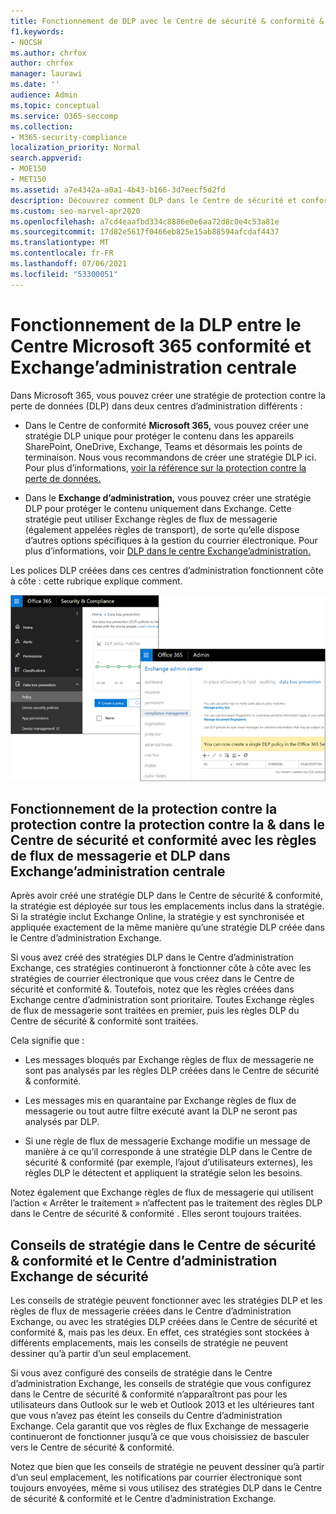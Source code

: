 ```yaml
---
title: Fonctionnement de DLP avec le Centre de sécurité & conformité & Exchange’administration
f1.keywords:
- NOCSH
ms.author: chrfox
author: chrfox
manager: laurawi
ms.date: ''
audience: Admin
ms.topic: conceptual
ms.service: O365-seccomp
ms.collection:
- M365-security-compliance
localization_priority: Normal
search.appverid:
- MOE150
- MET150
ms.assetid: a7e4342a-a0a1-4b43-b166-3d7eecf5d2fd
description: Découvrez comment DLP dans le Centre de sécurité et conformité & fonctionne avec DLP et les règles de flux de messagerie (règles de transport) dans le Centre d’administration Exchange de sécurité.
ms.custom: seo-marvel-apr2020
ms.openlocfilehash: a7cd4eaafbd334c8886e0e6aa72d8c0e4c53a81e
ms.sourcegitcommit: 17d82e5617f0466eb825e15ab88594afcdaf4437
ms.translationtype: MT
ms.contentlocale: fr-FR
ms.lasthandoff: 07/06/2021
ms.locfileid: "53300051"
---
```

# <a name="how-dlp-works-between-the-microsoft-365-compliance-center-and-exchange-admin-center"></a>Fonctionnement de la DLP entre le Centre Microsoft 365 conformité et Exchange’administration centrale

Dans Microsoft 365, vous pouvez créer une stratégie de protection contre la perte de données (DLP) dans deux centres d’administration différents :
  
- Dans le Centre de conformité **Microsoft 365,** vous pouvez créer une stratégie DLP unique pour protéger le contenu dans les appareils SharePoint, OneDrive, Exchange, Teams et désormais les points de terminaison. Nous vous recommandons de créer une stratégie DLP ici. Pour plus d’informations, [voir la référence sur la protection contre la perte de données.](data-loss-prevention-policies.md)
    
- Dans le **Exchange d’administration,** vous pouvez créer une stratégie DLP pour protéger le contenu uniquement dans Exchange. Cette stratégie peut utiliser Exchange règles de flux de messagerie (également appelées règles de transport), de sorte qu’elle dispose d’autres options spécifiques à la gestion du courrier électronique. Pour plus d’informations, voir [DLP dans le centre Exchange’administration.](/exchange/security-and-compliance/data-loss-prevention/data-loss-prevention)
    
Les polices DLP créées dans ces centres d’administration fonctionnent côte à côte : cette rubrique explique comment.
  
![Pages DLP dans le Centre de sécurité et conformité et Exchange’administration centrale](../media/d3eaa7e7-3b16-457b-bd9c-26707f7b584f.png)
  
## <a name="how-dlp-in-the-security--compliance-center-works-with-dlp-and-mail-flow-rules-in-the-exchange-admin-center"></a>Fonctionnement de la protection contre la protection contre la protection contre la & dans le Centre de sécurité et conformité avec les règles de flux de messagerie et DLP dans Exchange’administration centrale

Après avoir créé une stratégie DLP dans le Centre de sécurité & conformité, la stratégie est déployée sur tous les emplacements inclus dans la stratégie. Si la stratégie inclut Exchange Online, la stratégie y est synchronisée et appliquée exactement de la même manière qu’une stratégie DLP créée dans le Centre d’administration Exchange. 
  
Si vous avez créé des stratégies DLP dans le Centre d’administration Exchange, ces stratégies continueront à fonctionner côte à côte avec les stratégies de courrier électronique que vous créez dans le Centre de sécurité et conformité &. Toutefois, notez que les règles créées dans Exchange centre d’administration sont prioritaire. Toutes Exchange règles de flux de messagerie sont traitées en premier, puis les règles DLP du Centre de sécurité & conformité sont traitées.
  
Cela signifie que :
  
- Les messages bloqués par Exchange règles de flux de messagerie ne sont pas analysés par les règles DLP créées dans le Centre de sécurité & conformité.

- Les messages mis en quarantaine par Exchange règles de flux de messagerie ou tout autre filtre exécuté avant la DLP ne seront pas analysés par DLP.
    
- Si une règle de flux de messagerie Exchange modifie un message de manière à ce qu’il corresponde à une stratégie DLP dans le Centre de sécurité & conformité (par exemple, l’ajout d’utilisateurs externes), les règles DLP le détectent et appliquent la stratégie selon les besoins.
    
Notez également que Exchange règles de flux de messagerie qui utilisent l’action « Arrêter le traitement » n’affectent pas le traitement des règles DLP dans le Centre de sécurité & conformité . Elles seront toujours traitées.
  
## <a name="policy-tips-in-the-security--compliance-center-vs-the-exchange-admin-center"></a>Conseils de stratégie dans le Centre de sécurité & conformité et le Centre d’administration Exchange de sécurité

Les conseils de stratégie peuvent fonctionner avec les stratégies DLP et les règles de flux de messagerie créées dans le Centre d’administration Exchange, ou avec les stratégies DLP créées dans le Centre de sécurité et conformité &, mais pas les deux. En effet, ces stratégies sont stockées à différents emplacements, mais les conseils de stratégie ne peuvent dessiner qu’à partir d’un seul emplacement.
  
Si vous avez configuré des conseils de stratégie dans le Centre d’administration Exchange, les conseils de stratégie que vous configurez dans le Centre de sécurité & conformité n’apparaîtront pas pour les utilisateurs dans Outlook sur le web et Outlook 2013 et les ultérieures tant que vous n’avez pas éteint les conseils du Centre d’administration Exchange. Cela garantit que vos règles de flux Exchange de messagerie continueront de fonctionner jusqu’à ce que vous choisissiez de basculer vers le Centre de sécurité & conformité.
  
Notez que bien que les conseils de stratégie ne peuvent dessiner qu’à partir d’un seul emplacement, les notifications par courrier électronique sont toujours envoyées, même si vous utilisez des stratégies DLP dans le Centre de sécurité & conformité et le Centre d’administration Exchange.
